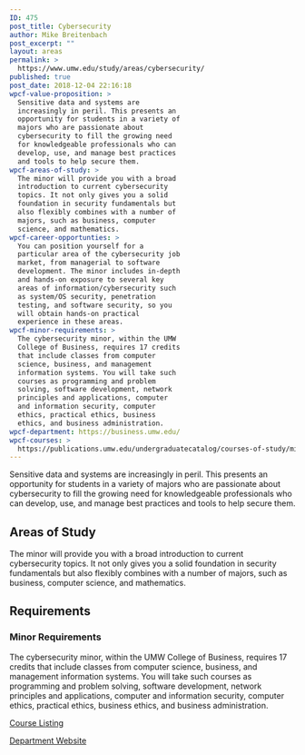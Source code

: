 ```yaml
---
ID: 475
post_title: Cybersecurity
author: Mike Breitenbach
post_excerpt: ""
layout: areas
permalink: >
  https://www.umw.edu/study/areas/cybersecurity/
published: true
post_date: 2018-12-04 22:16:18
wpcf-value-proposition: >
  Sensitive data and systems are
  increasingly in peril. This presents an
  opportunity for students in a variety of
  majors who are passionate about
  cybersecurity to fill the growing need
  for knowledgeable professionals who can
  develop, use, and manage best practices
  and tools to help secure them.
wpcf-areas-of-study: >
  The minor will provide you with a broad
  introduction to current cybersecurity
  topics. It not only gives you a solid
  foundation in security fundamentals but
  also flexibly combines with a number of
  majors, such as business, computer
  science, and mathematics.
wpcf-career-opportunties: >
  You can position yourself for a
  particular area of the cybersecurity job
  market, from managerial to software
  development. The minor includes in-depth
  and hands-on exposure to several key
  areas of information/cybersecurity such
  as system/OS security, penetration
  testing, and software security, so you
  will obtain hands-on practical
  experience in these areas.
wpcf-minor-requirements: >
  The cybersecurity minor, within the UMW
  College of Business, requires 17 credits
  that include classes from computer
  science, business, and management
  information systems. You will take such
  courses as programming and problem
  solving, software development, network
  principles and applications, computer
  and information security, computer
  ethics, practical ethics, business
  ethics, and business administration.
wpcf-department: https://business.umw.edu/
wpcf-courses: >
  https://publications.umw.edu/undergraduatecatalog/courses-of-study/minors/cybersecurity-minor/
---
```


<!-- End Types Custom Fields -->
<!-- Types Custom Fields: -->

<!-- value-proposition -->
Sensitive data and systems are increasingly in peril. This presents an opportunity for students in a variety of majors who are passionate about cybersecurity to fill the growing need for knowledgeable professionals who can develop, use, and manage best practices and tools to help secure them.
<!-- End value-proposition -->

<!-- areas-of-study -->
<h2>Areas of Study</h2>The minor will provide you with a broad introduction to current cybersecurity topics. It not only gives you a solid foundation in security fundamentals but also flexibly combines with a number of majors, such as business, computer science, and mathematics.
<!-- End areas-of-study -->

<!-- requirements -->
<h2>Requirements</h2>
<!-- minor-requirements -->
<h3>Minor Requirements</h3>The cybersecurity minor, within the UMW College of Business, requires 17 credits that include classes from computer science, business, and management information systems. You will take such courses as programming and problem solving, software development, network principles and applications, computer and information security, computer ethics, practical ethics, business ethics, and business administration.
<!-- End minor-requirements -->

<!-- End requirements -->

<!-- courses -->
<a href="https://publications.umw.edu/undergraduatecatalog/courses-of-study/minors/cybersecurity-minor/" class="button">Course Listing</a>
<!-- End courses -->

<!-- department -->
<a href="https://business.umw.edu/" class="button">Department Website</a>
<!-- End department -->

<!-- End Types Custom Fields -->